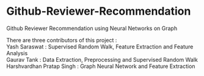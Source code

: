 # Github-Reviewer-Recommendation
Github Reviewer Recommendation using Neural Networks on Graph

There are three contributors of this project :   
Yash Saraswat  : Supervised Random Walk, Feature Extraction and Feature Analysis   
Gaurav Tank : Data Extraction, Preprocessing and Supervised Random Walk  
Harshvardhan Pratap Singh : Graph Neural Network and Feature Extraction
